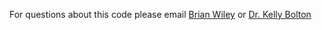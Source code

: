 For questions about this code please email [Brian Wiley](mailto:wileyb@wustl.edu) or [Dr. Kelly Bolton](mailto:bolton@wustl.edu)
